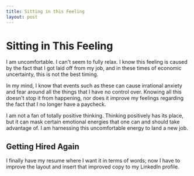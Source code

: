 ```yaml
---
title: Sitting in this Feeling
layout: post
---
```


# Sitting in This Feeling

I am uncomfortable. I can't seem to fully relax. I know this feeling is caused by the fact that I got laid off from my job, and in these times of economic uncertainty, this is not the best timing. 


In my mind, I know that events such as these can cause irrational anxiety and fear around all the things that I have no control over. Knowing all this doesn't stop it from happening, nor does it improve my feelings regarding the fact that I no longer have a paycheck.


I am not a fan of totally positive thinking. Thinking positively has its place, but it can mask certain emotional energies that one can and should take advantage of. I am harnessing this uncomfortable energy to land a new job. 


## Getting Hired Again

I finally have my resume where I want it in terms of words; now I have to improve the layout and insert that improved copy to my LinkedIn profile. 
